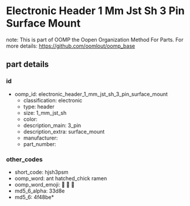 # Electronic Header 1 Mm Jst Sh 3 Pin Surface Mount  

note: This is part of OOMP the Oopen Organization Method For Parts. For more details: https://github.com/oomlout/oomp_base

##  part details





### id
* oomp_id: electronic_header_1_mm_jst_sh_3_pin_surface_mount
  * classification: electronic
  * type: header
  * size: 1_mm_jst_sh
  * color: 
  * description_main: 3_pin
  * description_extra: surface_mount
  * manufacturer: 
  * part_number: 

### other_codes
* short_code: hjsh3psm
* oomp_word: ant hatched_chick ramen
* oomp_word_emoji: :ant: :hatched_chick: :ramen:
* md5_6_alpha: 33d8e
* md5_6: 4f48be* 